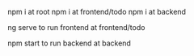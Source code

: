 npm i at root
npm i at frontend/todo
npm i at backend

ng serve to run frontend at frontend/todo

npm start to run backend at backend
